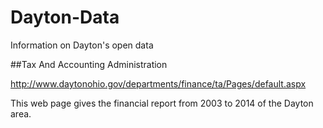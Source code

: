 # Dayton-Data
Information on Dayton's open data

##Tax And Accounting Administration 

http://www.daytonohio.gov/departments/finance/ta/Pages/default.aspx

This web page gives the financial report from 2003 to 2014 of the Dayton area. 
